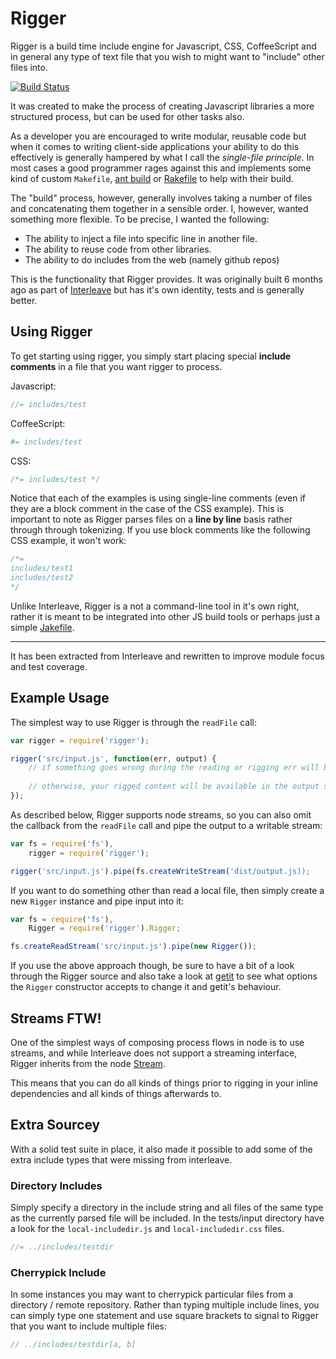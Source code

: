 # Rigger

Rigger is a build time include engine for Javascript, CSS, CoffeeScript and in general any type of text file that you wish to might want to "include" other files into.

<a href="http://travis-ci.org/#!/DamonOehlman/rigger"><img src="https://secure.travis-ci.org/DamonOehlman/rigger.png" alt="Build Status"></a>

It was created to make the process of creating Javascript libraries a more structured process, but can be used for other tasks also. 

As a developer you are encouraged to write modular, reusable code but when it comes to writing client-side applications your ability to do this effectively is generally hampered by what I call the _single-file principle_.  In most cases a good programmer rages against this and implements some kind of custom `Makefile`, [ant build](http://ant.apache.org/) or [Rakefile](http://rake.rubyforge.org/) to help with their build.

The "build" process, however, generally involves taking a number of files and concatenating them together in a sensible order.  I, however, wanted something more flexible.  To be precise, I wanted the following:

- The ability to inject a file into specific line in another file.
- The ability to reuse code from other libraries.
- The ability to do includes from the web (namely github repos)

This is the functionality that Rigger provides.  It was originally built 6 months ago as part of [Interleave](/DamonOehlman/interleave) but has it's own identity, tests and is generally better.

## Using Rigger

To get starting using rigger, you simply start placing special __include comments__ in a file that you want rigger to process.

Javascript:

```js
//= includes/test
```

CoffeeScript:

```coffee
#= includes/test
```

CSS:

```css
/*= includes/test */
```

Notice that each of the examples is using single-line comments (even if they are a block comment in the case of the CSS example).  This is important to note as Rigger parses files on a __line by line__ basis rather through through tokenizing.  If you use block comments like the following CSS example, it won't work:

```css
/*=
includes/test1
includes/test2
*/
```

Unlike Interleave, Rigger is a not a command-line tool in it's own right, rather it is meant to be integrated into other JS build tools or perhaps just a simple [Jakefile](https://github.com/mde/jake).

--- 


It has been extracted from Interleave and rewritten to improve module focus and test coverage.

## Example Usage

The simplest way to use Rigger is through the `readFile` call:

```js
var rigger = require('rigger');

rigger('src/input.js', function(err, output) {
    // if something goes wrong during the reading or rigging err will be non-null
    
    // otherwise, your rigged content will be available in the output string
});
```

As described below, Rigger supports node streams, so you can also omit the callback from the `readFile` call and pipe the output to a writable stream:

```js
var fs = require('fs'),
    rigger = require('rigger');

rigger('src/input.js').pipe(fs.createWriteStream('dist/output.js));
```

If you want to do something other than read a local file, then simply create a new `Rigger` instance and pipe input into it:

```js
var fs = require('fs'),
    Rigger = require('rigger').Rigger;

fs.createReadStream('src/input.js').pipe(new Rigger());
```

If you use the above approach though, be sure to have a bit of a look through the Rigger source and also take a look at [getit](https://github.com/DamonOehlman/getit) to see what options the `Rigger` constructor accepts to change it and getit's behaviour.


## Streams FTW!

One of the simplest ways of composing process flows in node is to use streams, and while Interleave does not support a streaming interface, Rigger inherits from the node [Stream](http://nodejs.org/docs/latest/api/stream.html).

This means that you can do all kinds of things prior to rigging in your inline dependencies and all kinds of things afterwards to.

## Extra Sourcey

With a solid test suite in place, it also made it possible to add some of the extra include types that were missing from interleave.

### Directory Includes

Simply specify a directory in the include string and all files of the same type as the currently parsed file will be included.  In the tests/input directory have a look for the `local-includedir.js` and `local-includedir.css` files.

```js
//= ../includes/testdir
```

### Cherrypick Include

In some instances you may want to cherrypick particular files from a directory / remote repository.  Rather than typing multiple include lines, you can simply type one statement and use square brackets to signal to Rigger that you want to include multiple files:

```js
// ../includes/testdir[a, b]
```